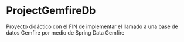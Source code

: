 # ProjectGemfireDb
Proyecto didáctico con el FIN de implementar el llamado a una base de datos Gemfire por medio de Spring Data Gemfire
